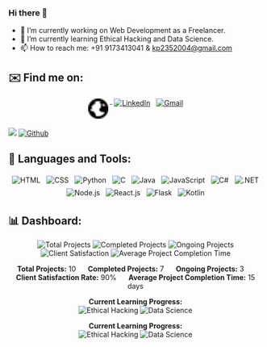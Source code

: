 ### Hi there 👋

- 🔭 I’m currently working on Web Development as a Freelancer.
- 🌱 I’m currently learning Ethical Hacking and Data Science.
- 📫 How to reach me: +91 9173413041 & kp2352004@gmail.com

## ✉️ Find me on:

<p align="center">
 <a href="https://charalambosioannou.github.io/" target="_blank" rel="noopener noreferrer"> <img src="https://raw.githubusercontent.com/iconic/open-iconic/master/svg/globe.svg" alt="Portfolio" height="40" style="vertical-align:top; margin:4px"> </a>
 <a href="https://linkedin.com/in/charalambosioannou" target="_blank" rel="noopener noreferrer"> <img src="https://cdn.jsdelivr.net/npm/simple-icons@v3/icons/linkedin.svg" alt="LinkedIn" height="40" style="vertical-align:top; margin:4px"></a>
 <a href="mailto:kp2352004@gmail.com"> <img src="https://cdn.jsdelivr.net/npm/simple-icons@v3/icons/gmail.svg" alt="Gmail" height="40" style="vertical-align:top; margin:4px"></a>
</p>

![](https://visitor-badge.laobi.icu/badge?page_id=kp2354.kp2354)
[![Github](https://img.shields.io/github/followers/kp2354?label=Follow&style=social)](https://github.com/kp2354)
<br />

## 🧰 Languages and Tools:

<p align="center">
    <img src="[https://www.google.com/url?sa=i&url=https%3A%2F%2Fpixabay.com%2Fillustrations%2Flogo-html-html5-icon-html-html5-2582748%2F&psig=AOvVaw3i-q4Vak5bngA2HQQ9Gfdg&ust=1710154995754000&source=images&cd=vfe&opi=89978449&ved=0CBMQjRxqFwoTCLCfmvrF6YQDFQAAAAAdAAAAABAE](https://cdn.pixabay.com/photo/2017/08/05/11/16/logo-2582748_960_720.png)" alt="HTML" height="40" style="vertical-align:top; margin:4px">
    <img src="[https://www.google.com/url?sa=i&url=https%3A%2F%2Fstock.adobe.com%2Fsearch%3Fk%3Dcss%2Blogo&psig=AOvVaw1AuIQn4Ee8KXEo3nFDxvtC&ust=1710155019363000&source=images&cd=vfe&opi=89978449&ved=0CBMQjRxqFwoTCPjBuYXG6YQDFQAAAAAdAAAAABAE](https://t4.ftcdn.net/jpg/05/23/36/75/360_F_523367584_sXgdf8pVmPbB5pfpwC7hKuKZa6j8amPQ.jpg)" alt="CSS" height="40" style="vertical-align:top; margin:4px">
    <img src="https://www.vectorlogo.zone/logos/python/python-icon.svg" alt="Python" height="40" style="vertical-align:top; margin:4px">
    <img src="https://www.vectorlogo.zone/logos/c/c-icon.svg" alt="C" height="40" style="vertical-align:top; margin:4px">
    <img src="https://www.vectorlogo.zone/logos/java/java-icon.svg" alt="Java" height="40" style="vertical-align:top; margin:4px">
    <img src="https://www.vectorlogo.zone/logos/javascript/javascript-icon.svg" alt="JavaScript" height="40" style="vertical-align:top; margin:4px">
    <img src="https://seeklogo.com/images/C/c-sharp-c-logo-02F17714BA-seeklogo.com.png" alt="C#" height="40" style="vertical-align:top; margin:4px">
    <img src="https://www.vectorlogo.zone/logos/dotnet/dotnet-icon.svg" alt=".NET" height="40" style="vertical-align:top; margin:4px">
    <img src="https://cdn.iconscout.com/icon/free/png-256/node-js-1174925.png" alt="Node.js" height="40" style="vertical-align:top; margin:4px">
    <img src="https://www.vectorlogo.zone/logos/reactjs/reactjs-icon.svg" alt="React.js" height="40" style="vertical-align:top; margin:4px">
    <img src="https://www.vectorlogo.zone/logos/flask/flask-icon.svg" alt="Flask" height="40" style="vertical-align:top; margin:4px">
    <img src="https://www.vectorlogo.zone/logos/kotlinlang/kotlinlang-icon.svg" alt="Kotlin" height="40" style="vertical-align:top; margin:4px">
</p>



## 📊 Dashboard:

<p align="center">
  <img src="https://img.icons8.com/office/80/000000/project.png" alt="Total Projects"/>
  <img src="https://img.icons8.com/office/80/000000/task-completed.png" alt="Completed Projects"/>
  <img src="https://img.icons8.com/office/80/000000/running.png" alt="Ongoing Projects"/>
  <img src="https://img.icons8.com/office/80/000000/customer-satisfaction.png" alt="Client Satisfaction"/>
  <img src="https://img.icons8.com/office/80/000000/clock.png" alt="Average Project Completion Time"/>
</p>

<p align="center">
  <b>Total Projects:</b> 10 &nbsp;&nbsp;&nbsp;&nbsp;
  <b>Completed Projects:</b> 7 &nbsp;&nbsp;&nbsp;&nbsp;
  <b>Ongoing Projects:</b> 3 &nbsp;&nbsp;&nbsp;&nbsp;
  <b>Client Satisfaction Rate:</b> 90% &nbsp;&nbsp;&nbsp;&nbsp;
  <b>Average Project Completion Time:</b> 15 days
</p>

<p align="center">
  <b>Current Learning Progress:</b><br/>
  <img src="https://progress-bar.dev/60/?title=Ethical%20Hacking" alt="Ethical Hacking"/>
  <img src="https://progress-bar.dev/40/?title=Data%20Science" alt="Data Science"/>
</p>

<p align="center">
  <b>Current Learning Progress:</b><br/>
  <img src="https://progress-bar.dev/60/?title=Ethical%20Hacking" alt="Ethical Hacking"/>
  <img src="https://progress-bar.dev/40/?title=Data%20Science" alt="Data Science"/>
</p>
